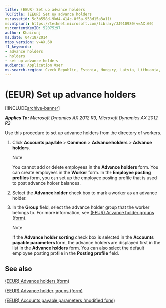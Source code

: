 ```yaml
---
title: (EEUR) Set up advance holders
TOCTitle: (EEUR) Set up advance holders
ms:assetid: 5c3b558d-9bd4-414c-8f5a-958d15a3a11f
ms:mtpsurl: https://technet.microsoft.com/library/JJ910980(v=AX.60)
ms:contentKeyID: 52075297
author: Khairunj
ms.date: 04/18/2014
mtps_version: v=AX.60
f1_keywords:
- advance holders
- holders
- set up advance holders
audience: Application User
ms.search.region: Czech Republic, Estonia, Hungary, Latvia, Lithuania, Poland, Russia
---
```


# (EEUR) Set up advance holders 


[!INCLUDE[archive-banner](includes/archive-banner.md)]


_**Applies To:** Microsoft Dynamics AX 2012 R3, Microsoft Dynamics AX 2012 R2_

Use this procedure to set up advance holders from the directory of workers.

1.  Click **Accounts payable** \> **Common** \> **Advance holders** \> **Advance holders**.
    

    > [!NOTE]
    > <P>You cannot add or delete employees in the <STRONG>Advance holders</STRONG> form. You can create employees in the <STRONG>Worker</STRONG> form. In the <STRONG>Employee posting profiles</STRONG> form, you can set up the employee posting profile that is used to post advance holder balances.</P>



2.  Select the **Advance holder** check box to mark a worker as an advance holder.

3.  In the **Group** field, select the advance holder group that the worker belongs to. For more information, see [(EEUR) Advance holder groups (form)](https://technet.microsoft.com/library/jj910965\(v=ax.60\)).
    

    > [!NOTE]
    > <P>If the <STRONG>Advance holder sorting</STRONG> check box is selected in the <STRONG>Accounts payable parameters</STRONG> form, the advance holders are displayed first in the list in the <STRONG>Advance holders</STRONG> form. You can also select the default employee posting profile in the <STRONG>Posting profile</STRONG> field.</P>



## See also

[(EEUR) Advance holders (form)](https://technet.microsoft.com/library/jj910963\(v=ax.60\))

[(EEUR) Advance holder groups (form)](https://technet.microsoft.com/library/jj910965\(v=ax.60\))

[(EEUR) Accounts payable parameters (modified form)](https://technet.microsoft.com/library/jj720358\(v=ax.60\))

  


